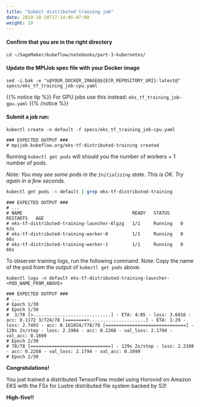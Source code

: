 ```yaml
---
title: "Submit distributed training job"
date: 2019-10-28T17:14:05-07:00
weight: 10 
---
```

#### Confirm that you are in the right directory
```
cd ~/SageMaker/kubeflow/notebooks/part-3-kubernetes/
```


#### Update the MPIJob spec file with your Docker image

```
sed -i.bak -e "s@YOUR_DOCKER_IMAGE@${ECR_REPOSITORY_URI}:latest@" specs/eks_tf_training_job-cpu.yaml
```
{{% notice tip %}}
For GPU jobs use this instead: `eks_tf_training_job-gpu.yaml`
{{% /notice %}}

#### Submit a job run:
```
kubectl create -n default -f specs/eks_tf_training_job-cpu.yaml

```
```
### EXPECTED OUTPUT ###
# mpijob.kubeflow.org/eks-tf-distributed-training created 
```

Running `kubectl get pods` will should you the number of workers + 1 number of pods.

_Note:  You may see some pods in the `Initializing` state.  This is OK.  Try again in a few seconds._

```bash
kubectl get pods -n default | grep eks-tf-distributed-training

```
```
### EXPECTED OUTPUT ###
# ...
# NAME                                         READY   STATUS    RESTARTS   AGE
# eks-tf-distributed-training-launcher-6lgzg   1/1     Running   0          63s
# eks-tf-distributed-training-worker-0         1/1     Running   0          66s
# eks-tf-distributed-training-worker-1         1/1     Running   0          66s
```

To observer training logs, run the following command.  Note: Copy the name of the pod from the output of `kubectl get pods` above.

```
kubectl logs -n default eks-tf-distributed-training-launcher-<POD_NAME_FROM_ABOVE>

```
```
### EXPECTED OUTPUT ###
# ...
# Epoch 1/30
# Epoch 1/30
#  3/78 [>.............................] - ETA: 4:05 - loss: 3.6816 - acc: 0.1172 3/724/78 [========>.....................] - ETA: 1:29 - loss: 2.7493 - acc: 0.161024/778/78 [==============================] - 128s 2s/step - loss: 2.1984 - acc: 0.2268 - val_loss: 2.1794 - val_acc: 0.1699
# Epoch 2/30
# 78/78 [==============================] - 129s 2s/step - loss: 2.2108 - acc: 0.2268 - val_loss: 2.1794 - val_acc: 0.1699
# Epoch 2/30
```

**Congratulations!**

You just trained a distributed TensorFlow model using Horovod on Amazon EKS with the FSx for Lustre distributed file system backed by S3!  

**High-five!!**
